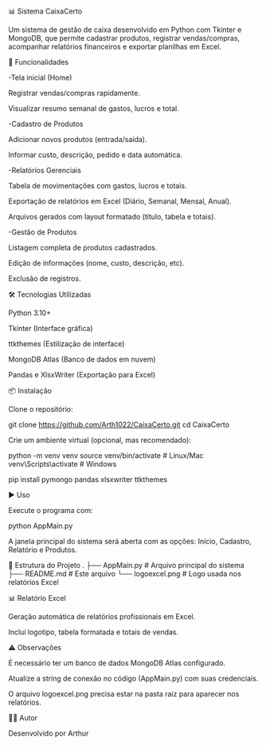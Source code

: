 📊 Sistema CaixaCerto

Um sistema de gestão de caixa desenvolvido em Python com Tkinter e MongoDB, que permite cadastrar produtos, registrar vendas/compras, acompanhar relatórios financeiros e exportar planilhas em Excel.

🚀 Funcionalidades

-Tela inicial (Home)

Registrar vendas/compras rapidamente.

Visualizar resumo semanal de gastos, lucros e total.

-Cadastro de Produtos

Adicionar novos produtos (entrada/saída).

Informar custo, descrição, pedido e data automática.

-Relatórios Gerenciais

Tabela de movimentações com gastos, lucros e totais.

Exportação de relatórios em Excel (Diário, Semanal, Mensal, Anual).

Arquivos gerados com layout formatado (título, tabela e totais).

-Gestão de Produtos

Listagem completa de produtos cadastrados.

Edição de informações (nome, custo, descrição, etc).

Exclusão de registros.

🛠️ Tecnologias Utilizadas

Python 3.10+

Tkinter (Interface gráfica)

ttkthemes (Estilização de interface)

MongoDB Atlas (Banco de dados em nuvem)

Pandas e XlsxWriter (Exportação para Excel)

📦 Instalação

Clone o repositório:

git clone https://github.com/Arth1022/CaixaCerto.git
cd CaixaCerto


Crie um ambiente virtual (opcional, mas recomendado):

python -m venv venv
source venv/bin/activate   # Linux/Mac
venv\Scripts\activate      # Windows

pip install pymongo pandas xlsxwriter ttkthemes

▶️ Uso

Execute o programa com:

python AppMain.py


A janela principal do sistema será aberta com as opções: Início, Cadastro, Relatório e Produtos.

📂 Estrutura do Projeto
.
├── AppMain.py         # Arquivo principal do sistema
├── README.md          # Este arquivo
└── logoexcel.png      # Logo usada nos relatórios Excel

📊 Relatório Excel

Geração automática de relatórios profissionais em Excel.

Inclui logotipo, tabela formatada e totais de vendas.

⚠️ Observações

É necessário ter um banco de dados MongoDB Atlas configurado.

Atualize a string de conexão no código (AppMain.py) com suas credenciais.

O arquivo logoexcel.png precisa estar na pasta raiz para aparecer nos relatórios.

👨‍💻 Autor

Desenvolvido por Arthur
